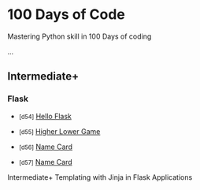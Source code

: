# 100 Days of Code

Mastering Python skill in 100 Days of coding

...

## Intermediate+

### Flask
- <small>[d54]</small> [Hello Flask](d54_hello_flask)
- <small>[d55]</small> [Higher Lower Game](d55_flask/final/higher-lower)
- <small>[d56]</small> [Name Card](d56_flask_templates/final/name-card)

- <small>[d57]</small> [Name Card](d56_flask_templates/final/name-card)

Intermediate+ Templating with Jinja in Flask Applications
